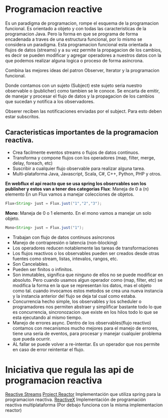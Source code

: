 # Programacion reactive

Es un paradigma de programacion, rompe el esquema de la programacion funcional. Es orientado a objeto y con todas las caracteristicas de la programacion Java. Pero la forma en que se programa de forma encadenada a traves de una estructura funcional, por lo mismo se considera un paradigma. Esta programacion funcional esta orientada a flujos de datos (streams) y a su vez permite la propagacion de los cambios, es decir se pueden modificar y agregar  operadores a nuestros datos con la que podemos realizar alguna logica o proceso de forma asincrona. 

Combina las mejores ideas del patron Observer, Iterator y la programacion funcional. 

Donde contamos con un sujeto (Subject) este sujeto seria nuestro observable o (publicher) como tambien se le conoce. Se encarta de emitir, de manejar y procesar el flujo de datos y la propagacion de los cambios que sucedan y notifica a los observadores.

Obserer reciben las notificaciones enviadas por el subject. Para esto deben estar subscritos.

## Caracteristicas importantes de la programacion reactiva.

* Crea facilmente eventos streams o flujos de datos continuos.
* Transforma y compone flujos con los operadores (map, filter, merge, delay, foreach, etc)
* Suscribir a cualquier flujo observable para realizar alguna tarea.
* Multi-plataforma Java, Javascript, Scala, C#, C++, Python, PHP y otros.

**En webflux el api reacto que se usa spring los observables son los publisher y estos van a tener dos categorias**
**Flux**: Maneja de 0 a (n) elemento
En un Flux vamos a manejar colecciones de objetos.
```Java
Flux<String> just = Flux.just("1","2","3");
```

**Mono**: Maneja de 0 o 1 elemento.
En el mono vamos a manejar un solo objeto.
```Java
Mono<String> just = Flux.just("1");
```

* Trabajan con flujo de datos continuos asíncronos
* Manejo de contrapresión o latencia (non-blocking)
* Los operadores reducen notablemente las tareas de transformaciones
* Los flujos reactivos o los observables pueden ser creados desde otras fuentes como stream, listas, intevalos, rangos, etc.
* Son Cancelables. 
* Pueden ser finitos o infinitos.
* Son inmutables, significa que ninguno de ellos no se puede modificar en absoluto. Pero cuando usamos algun operador como (map, filter, etc) se modifica la forma en la que se representan los datos, mas el objeto como tal. cuando invocamos estos metodos se crea una nueva instancia y la instancia anterior del flujo se deja tal cual como estaba.
* Concurrencia hecho simple, los observables y los scheduler o programadores nos permiten abstraer y simplificar bastante todo lo que es concurrencia, sincronozacion que existe en los hilos todo lo que se esta ejecutando al mismo tiempo.
* Manejo de errores async. Dentro de los observables(flujo reactivo) contamos con mecanismos mucho mejores para el manejo de errores, tiene una seria de eventos, para procesar y manejar cualquier problema que pueda ocurrir. 
* AL fallar se puede volver a re-intentar. Es un operador que nos permite en caso de error reintentar el flujo.


# Iniciativa que regula las api de programacion reactiva 
[Reactive Streams](https://www.reactive-streams.org/)
[Project Reactor](https://projectreactor.io/) Implementación que utiliza spring para la programacion reactiva.
[ReactiveX](https://reactivex.io/) Implementación de programación reactiva multiplataforma (Por debajo funciona con la misma implementacion reactor)